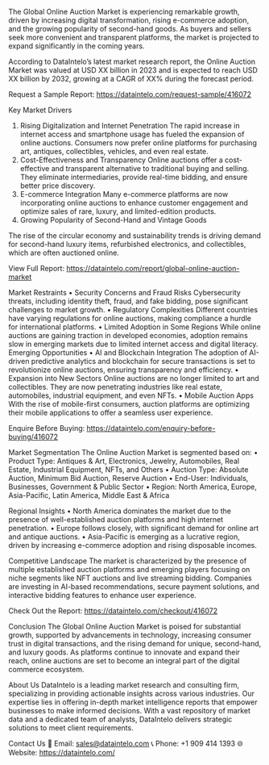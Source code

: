 The Global Online Auction Market is experiencing remarkable growth, driven by increasing digital transformation, rising e-commerce adoption, and the growing popularity of second-hand goods. As buyers and sellers seek more convenient and transparent platforms, the market is projected to expand significantly in the coming years.

According to DataIntelo’s latest market research report, the Online Auction Market was valued at USD XX billion in 2023 and is expected to reach USD XX billion by 2032, growing at a CAGR of XX% during the forecast period.

Request a Sample Report: https://dataintelo.com/request-sample/416072

Key Market Drivers
1.	Rising Digitalization and Internet Penetration
The rapid increase in internet access and smartphone usage has fueled the expansion of online auctions. Consumers now prefer online platforms for purchasing art, antiques, collectibles, vehicles, and even real estate.
2.	Cost-Effectiveness and Transparency
Online auctions offer a cost-effective and transparent alternative to traditional buying and selling. They eliminate intermediaries, provide real-time bidding, and ensure better price discovery.
3.	E-commerce Integration
Many e-commerce platforms are now incorporating online auctions to enhance customer engagement and optimize sales of rare, luxury, and limited-edition products.
4.	Growing Popularity of Second-Hand and Vintage Goods

The rise of the circular economy and sustainability trends is driving demand for second-hand luxury items, refurbished electronics, and collectibles, which are often auctioned online.

View Full Report: https://dataintelo.com/report/global-online-auction-market

Market Restraints
•	Security Concerns and Fraud Risks
Cybersecurity threats, including identity theft, fraud, and fake bidding, pose significant challenges to market growth.
•	Regulatory Complexities
Different countries have varying regulations for online auctions, making compliance a hurdle for international platforms.
•	Limited Adoption in Some Regions
While online auctions are gaining traction in developed economies, adoption remains slow in emerging markets due to limited internet access and digital literacy.
Emerging Opportunities
•	AI and Blockchain Integration
The adoption of AI-driven predictive analytics and blockchain for secure transactions is set to revolutionize online auctions, ensuring transparency and efficiency.
•	Expansion into New Sectors
Online auctions are no longer limited to art and collectibles. They are now penetrating industries like real estate, automobiles, industrial equipment, and even NFTs.
•	Mobile Auction Apps
With the rise of mobile-first consumers, auction platforms are optimizing their mobile applications to offer a seamless user experience.

Enquire Before Buying: https://dataintelo.com/enquiry-before-buying/416072

Market Segmentation
The Online Auction Market is segmented based on:
•	Product Type: Antiques & Art, Electronics, Jewelry, Automobiles, Real Estate, Industrial Equipment, NFTs, and Others
•	Auction Type: Absolute Auction, Minimum Bid Auction, Reserve Auction
•	End-User: Individuals, Businesses, Government & Public Sector
•	Region: North America, Europe, Asia-Pacific, Latin America, Middle East & Africa

Regional Insights
•	North America dominates the market due to the presence of well-established auction platforms and high internet penetration.
•	Europe follows closely, with significant demand for online art and antique auctions.
•	Asia-Pacific is emerging as a lucrative region, driven by increasing e-commerce adoption and rising disposable incomes.

Competitive Landscape
The market is characterized by the presence of multiple established auction platforms and emerging players focusing on niche segments like NFT auctions and live streaming bidding. Companies are investing in AI-based recommendations, secure payment solutions, and interactive bidding features to enhance user experience.

Check Out the Report: https://dataintelo.com/checkout/416072

Conclusion
The Global Online Auction Market is poised for substantial growth, supported by advancements in technology, increasing consumer trust in digital transactions, and the rising demand for unique, second-hand, and luxury goods. As platforms continue to innovate and expand their reach, online auctions are set to become an integral part of the digital commerce ecosystem.

About Us
DataIntelo is a leading market research and consulting firm, specializing in providing actionable insights across various industries. Our expertise lies in offering in-depth market intelligence reports that empower businesses to make informed decisions. With a vast repository of market data and a dedicated team of analysts, DataIntelo delivers strategic solutions to meet client requirements.

Contact Us
📧 Email: sales@dataintelo.com
📞 Phone: +1 909 414 1393
🌐 Website: https://dataintelo.com/
